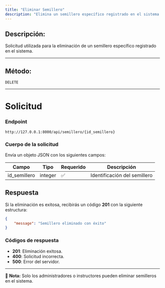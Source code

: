 ```yaml
---
title: "Eliminar Semillero"
description: "Elimina un semillero específico registrado en el sistema."
---
```


## Descripción:
Solicitud utilizada para la eliminación de un semillero específico registrado en el sistema.

---

## Método: 
```
DELETE
```
---

# **Solicitud**

### **Endpoint**
```
http://127.0.0.1:8000/api/semillero/{id_semillero}
```

### **Cuerpo de la solicitud**
Envía un objeto JSON con los siguientes campos:

| Campo        | Tipo   | Requerido | Descripción                      |
|-------------|--------|-----------|----------------------------------|
| id_semillero | integer | ✅       | Identificación del semillero     |

## **Respuesta**

Si la eliminación es exitosa, recibirás un código **201** con la siguiente estructura:

```json
{
    "message": "Semillero eliminado con éxito"
}
```

### **Códigos de respuesta**
- **201**: Eliminación exitosa.
- **400**: Solicitud incorrecta.
- **500**: Error del servidor.

---

📄 **Nota:** Solo los administradores o instructores pueden eliminar semilleros en el sistema.

